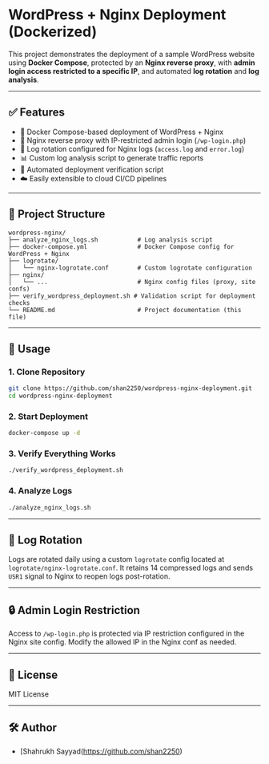 # WordPress + Nginx Deployment (Dockerized)

This project demonstrates the deployment of a sample WordPress website using **Docker Compose**, protected by an **Nginx reverse proxy**, with **admin login access restricted to a specific IP**, and automated **log rotation** and **log analysis**.

---

## ✅ Features

- 🐳 Docker Compose-based deployment of WordPress + Nginx
- 🔐 Nginx reverse proxy with IP-restricted admin login (`/wp-login.php`)
- 📄 Log rotation configured for Nginx logs (`access.log` and `error.log`)
- 📊 Custom log analysis script to generate traffic reports
- 🔁 Automated deployment verification script
- ☁️ Easily extensible to cloud CI/CD pipelines

---

## 📁 Project Structure

```
wordpress-nginx/
├── analyze_nginx_logs.sh           # Log analysis script
├── docker-compose.yml              # Docker Compose config for WordPress + Nginx
├── logrotate/
│   └── nginx-logrotate.conf        # Custom logrotate configuration
├── nginx/
│   └── ...                         # Nginx config files (proxy, site confs)
├── verify_wordpress_deployment.sh # Validation script for deployment checks
└── README.md                       # Project documentation (this file)
```

---

## 🚀 Usage

### 1. Clone Repository

```bash
git clone https://github.com/shan2250/wordpress-nginx-deployment.git
cd wordpress-nginx-deployment
```

### 2. Start Deployment

```bash
docker-compose up -d
```

### 3. Verify Everything Works

```bash
./verify_wordpress_deployment.sh
```

### 4. Analyze Logs

```bash
./analyze_nginx_logs.sh
```

---

## 🔄 Log Rotation

Logs are rotated daily using a custom `logrotate` config located at `logrotate/nginx-logrotate.conf`. It retains 14 compressed logs and sends `USR1` signal to Nginx to reopen logs post-rotation.

---

## 🔒 Admin Login Restriction

Access to `/wp-login.php` is protected via IP restriction configured in the Nginx site config. Modify the allowed IP in the Nginx conf as needed.

---

## 📜 License

MIT License

---

## 🛠️ Author

- [Shahrukh Sayyad(https://github.com/shan2250)

